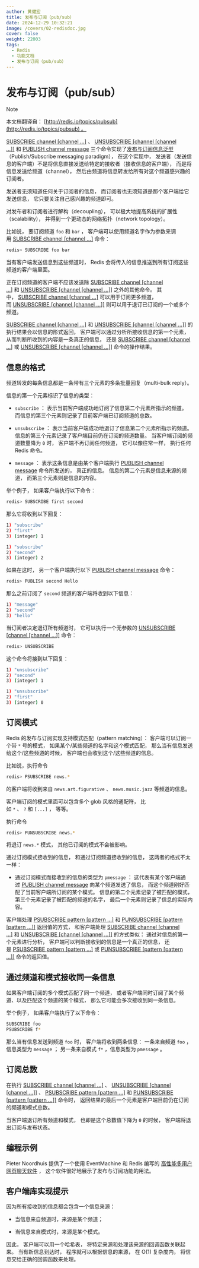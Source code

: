 ```yaml
---
author: 黄健宏
title: 发布与订阅（pub/sub）
date: 2024-12-29 10:32:21
image: /covers/02-redisdoc.jpg
cover: false
weight: 22003
tags:
  - Redis
  - 功能文档
  - 发布与订阅（pub/sub）
---
```


# 发布与订阅（pub/sub）

Note

本文档翻译自： [http://redis.io/topics/pubsub](http://redis.io/topics/pubsub) 。

[SUBSCRIBE channel [channel …]](../pubsub/subscribe.html#subscribe) 、 [UNSUBSCRIBE [channel [channel …]]](../pubsub/unsubscribe.html#unsubscribe) 和 [PUBLISH channel message](../pubsub/publish.html#publish) 三个命令实现了[发布与订阅信息泛型](http://en.wikipedia.org/wiki/Publish/subscribe)（Publish/Subscribe messaging paradigm）， 在这个实现中， 发送者（发送信息的客户端）不是将信息直接发送给特定的接收者（接收信息的客户端）， 而是将信息发送给频道（channel）， 然后由频道将信息转发给所有对这个频道感兴趣的订阅者。

发送者无须知道任何关于订阅者的信息， 而订阅者也无须知道是那个客户端给它发送信息， 它只要关注自己感兴趣的频道即可。

对发布者和订阅者进行解构（decoupling）， 可以极大地提高系统的扩展性（scalability）， 并得到一个更动态的网络拓扑（network topology）。

比如说， 要订阅频道 `foo` 和 `bar` ， 客户端可以使用频道名字作为参数来调用 [SUBSCRIBE channel [channel …]](../pubsub/subscribe.html#subscribe) 命令：

```bash
redis> SUBSCRIBE foo bar
```

当有客户端发送信息到这些频道时， Redis 会将传入的信息推送到所有订阅这些频道的客户端里面。

正在订阅频道的客户端不应该发送除 [SUBSCRIBE channel [channel …]](../pubsub/subscribe.html#subscribe) 和 [UNSUBSCRIBE [channel [channel …]]](../pubsub/unsubscribe.html#unsubscribe) 之外的其他命令。 其中， [SUBSCRIBE channel [channel …]](../pubsub/subscribe.html#subscribe) 可以用于订阅更多频道， 而 [UNSUBSCRIBE [channel [channel …]]](../pubsub/unsubscribe.html#unsubscribe) 则可以用于退订已订阅的一个或多个频道。

[SUBSCRIBE channel [channel …]](../pubsub/subscribe.html#subscribe) 和 [UNSUBSCRIBE [channel [channel …]]](../pubsub/unsubscribe.html#unsubscribe) 的执行结果会以信息的形式返回， 客户端可以通过分析所接收信息的第一个元素， 从而判断所收到的内容是一条真正的信息， 还是 [SUBSCRIBE channel [channel …]](../pubsub/subscribe.html#subscribe) 或 [UNSUBSCRIBE [channel [channel …]]](../pubsub/unsubscribe.html#unsubscribe) 命令的操作结果。

## 信息的格式

频道转发的每条信息都是一条带有三个元素的多条批量回复（multi-bulk reply）。

信息的第一个元素标识了信息的类型：

- `subscribe` ： 表示当前客户端成功地订阅了信息第二个元素所指示的频道。 而信息的第三个元素则记录了目前客户端已订阅频道的总数。
    
- `unsubscribe` ： 表示当前客户端成功地退订了信息第二个元素所指示的频道。 信息的第三个元素记录了客户端目前仍在订阅的频道数量。 当客户端订阅的频道数量降为 `0` 时， 客户端不再订阅任何频道， 它可以像往常一样， 执行任何 Redis 命令。
    
- `message` ： 表示这条信息是由某个客户端执行 [PUBLISH channel message](../pubsub/publish.html#publish) 命令所发送的， 真正的信息。 信息的第二个元素是信息来源的频道， 而第三个元素则是信息的内容。
    

举个例子， 如果客户端执行以下命令：

```bash
redis> SUBSCRIBE first second
```

那么它将收到以下回复：

```bash
1) "subscribe"
2) "first"
3) (integer) 1

1) "subscribe"
2) "second"
3) (integer) 2
```

如果在这时， 另一个客户端执行以下 [PUBLISH channel message](../pubsub/publish.html#publish) 命令：

```bash
redis> PUBLISH second Hello
```

那么之前订阅了 `second` 频道的客户端将收到以下信息：

```bash
1) "message"
2) "second"
3) "hello"
```

当订阅者决定退订所有频道时， 它可以执行一个无参数的 [UNSUBSCRIBE [channel [channel …]]](../pubsub/unsubscribe.html#unsubscribe) 命令：

```bash
redis> UNSUBSCRIBE
```

这个命令将接到以下回复：

```bash
1) "unsubscribe"
2) "second"
3) (integer) 1

1) "unsubscribe"
2) "first"
3) (integer) 0
```

## 订阅模式

Redis 的发布与订阅实现支持模式匹配（pattern matching）： 客户端可以订阅一个带 `*` 号的模式， 如果某个/某些频道的名字和这个模式匹配， 那么当有信息发送给这个/这些频道的时候， 客户端也会收到这个/这些频道的信息。

比如说，执行命令

```bash
redis> PSUBSCRIBE news.*
```

的客户端将收到来自 `news.art.figurative` 、 `news.music.jazz` 等频道的信息。

客户端订阅的模式里面可以包含多个 glob 风格的通配符， 比如 `*` 、 `?` 和 `[...]` ， 等等。

执行命令

```bash
redis> PUNSUBSCRIBE news.*
```

将退订 `news.*` 模式， 其他已订阅的模式不会被影响。

通过订阅模式接收到的信息， 和通过订阅频道接收到的信息， 这两者的格式不太一样：

- 通过订阅模式而接收到的信息的类型为 `pmessage` ： 这代表有某个客户端通过 [PUBLISH channel message](../pubsub/publish.html#publish) 向某个频道发送了信息， 而这个频道刚好匹配了当前客户端所订阅的某个模式。 信息的第二个元素记录了被匹配的模式， 第三个元素记录了被匹配的频道的名字， 最后一个元素则记录了信息的实际内容。
    

客户端处理 [PSUBSCRIBE pattern [pattern …]](../pubsub/psubscribe.html#psubscribe) 和 [PUNSUBSCRIBE [pattern [pattern …]]](../pubsub/punsubscribe.html#punsubscribe) 返回值的方式， 和客户端处理 [SUBSCRIBE channel [channel …]](../pubsub/subscribe.html#subscribe) 和 [UNSUBSCRIBE [channel [channel …]]](../pubsub/unsubscribe.html#unsubscribe) 的方式类似： 通过对信息的第一个元素进行分析， 客户端可以判断接收到的信息是一个真正的信息， 还是 [PSUBSCRIBE pattern [pattern …]](../pubsub/psubscribe.html#psubscribe) 或 [PUNSUBSCRIBE [pattern [pattern …]]](../pubsub/punsubscribe.html#punsubscribe) 命令的返回值。

## 通过频道和模式接收同一条信息

如果客户端订阅的多个模式匹配了同一个频道， 或者客户端同时订阅了某个频道、以及匹配这个频道的某个模式， 那么它可能会多次接收到同一条信息。

举个例子， 如果客户端执行了以下命令：

```bash
SUBSCRIBE foo
PSUBSCRIBE f*
```

那么当有信息发送到频道 `foo` 时， 客户端将收到两条信息： 一条来自频道 `foo` ，信息类型为 `message` ； 另一条来自模式 `f*` ，信息类型为 `pmessage` 。

## 订阅总数

在执行 [SUBSCRIBE channel [channel …]](../pubsub/subscribe.html#subscribe) 、 [UNSUBSCRIBE [channel [channel …]]](../pubsub/unsubscribe.html#unsubscribe) 、 [PSUBSCRIBE pattern [pattern …]](../pubsub/psubscribe.html#psubscribe) 和 [PUNSUBSCRIBE [pattern [pattern …]]](../pubsub/punsubscribe.html#punsubscribe) 命令时， 返回结果的最后一个元素是客户端目前仍在订阅的频道和模式总数。

当客户端退订所有频道和模式， 也即是这个总数值下降为 `0` 的时候， 客户端将退出订阅与发布状态。

## 编程示例

Pieter Noordhuis 提供了一个使用 EventMachine 和 Redis 编写的 [高性能多用户网页聊天软件](https://gist.github.com/348262) ， 这个软件很好地展示了发布与订阅功能的用法。

## 客户端库实现提示

因为所有接收到的信息都会包含一个信息来源：

- 当信息来自频道时，来源是某个频道；
    
- 当信息来自模式时，来源是某个模式。
    

因此， 客户端可以用一个哈希表， 将特定来源和处理该来源的回调函数关联起来。 当有新信息到达时， 程序就可以根据信息的来源， 在 O(1) 复杂度内， 将信息交给正确的回调函数来处理。
